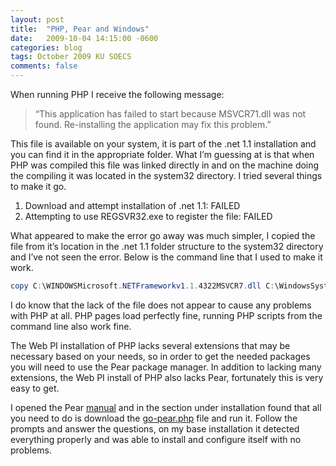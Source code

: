 ```yaml
---
layout: post
title:  "PHP, Pear and Windows"
date:   2009-10-04 14:15:00 -0600
categories: blog
tags: October 2009 KU SOECS
comments: false
---
```

When running PHP I receive the following message:

> “This application has failed to start because MSVCR71.dll was not found. Re-installing the application may fix this problem.”

This file is available on your system, it is part of the .net 1.1 installation and you can find it in the appropriate folder. What I’m guessing at is that when PHP was compiled this file was linked directly in and on the machine doing the compiling it was located in the system32 directory. I tried several things to make it go.

1. Download and attempt installation of .net 1.1: FAILED
2. Attempting to use REGSVR32.exe to register the file: FAILED

What appeared to make the error go away was much simpler, I copied the file from it’s location in the .net 1.1 folder structure to the system32 directory and I’ve not seen the error. Below is the command line that I used to make it work.

``` powershell
copy C:\WINDOWSMicrosoft.NETFrameworkv1.1.4322MSVCR7.dll C:\WindowsSystem32
```

I do know that the lack of the file does not appear to cause any problems with PHP at all. PHP pages load perfectly fine, running PHP scripts from the command line also work fine.

The Web PI installation of PHP lacks several extensions that may be necessary based on your needs, so in order to get the needed packages you will need to use the Pear package manager. In addition to lacking many extensions, the Web PI install of PHP also lacks Pear, fortunately this is very easy to get.

I opened the Pear [manual](http://pear.php.net/manual/) and in the section under installation found that all you need to do is download the [go-pear.php](http://pear.php.net/go-pear) file and run it. Follow the prompts and answer the questions, on my base installation it detected everything properly and was able to install and configure itself with no problems.
